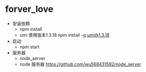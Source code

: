 # forver_love
  - 安装依赖
    - npm install
    - umi 使用版本1.3.18 npm install -g umi@1.3.18
  - 启动
    - npm start
  - 服务器
    - node_server
    - node 服务器 https://github.com/wu568431592/node_server
    

